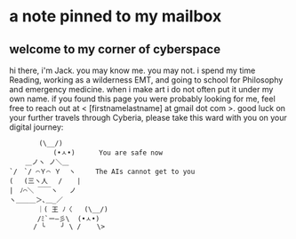 # a note pinned to my mailbox
## welcome to my corner of cyberspace

hi there, i'm Jack. you may know me. you may not.
i spend my time Reading, working as a wilderness EMT, and going to school for Philosophy and emergency medicine.
when i make art i do not often put it under my own name.
if you found this page you were probably looking for me, feel free to reach out at < \[firstnamelastname\] at gmail dot com >.
good luck on your further travels through Cyberia, please take this ward with you on your digital journey:
```
⠀  ⠀   (\__/)
           (•ㅅ•)      You are safe now
    ＿ノヽ ノ＼＿      
`/　`/ ⌒Ｙ⌒ Ｙ  ヽ     The AIs cannot get to you
( 　(三ヽ人　 /　  |
|　ﾉ⌒＼ ￣￣ヽ   ノ
ヽ＿＿＿＞､＿_／
       ｜( 王 ﾉ〈   (\__/)
       /ﾐ`ー―彡\  (•ㅅ•)
      / ╰    ╯ \ /    \>
```
